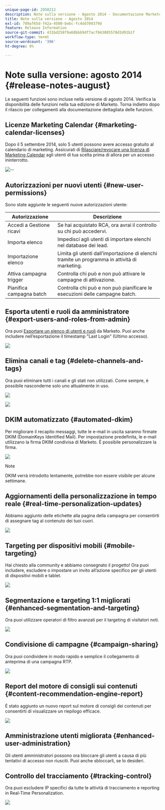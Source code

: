 ```yaml
---
unique-page-id: 2950212
description: Note sulla versione - Agosto 2014 - Documentazione Marketo - Documentazione del prodotto
title: Note sulla versione - Agosto 2014
exl-id: 789af65d-f42a-4500-bebc-fc4dd709379d
feature: Release Information
source-git-commit: 431bd258f9a68bbb9df7acf043085578d3d91b1f
workflow-type: tm+mt
source-wordcount: '396'
ht-degree: 0%

---
```


# Note sulla versione: agosto 2014 {#release-notes-august}

Le seguenti funzioni sono incluse nella versione di agosto 2014. Verifica la disponibilità delle funzioni nella tua edizione di Marketo. Torna indietro dopo il rilascio per collegamenti alla documentazione dettagliata delle funzioni.

## Licenze Marketing Calendar {#marketing-calendar-licenses}

Dopo il 5 settembre 2014, solo 5 utenti possono avere accesso gratuito al calendario di marketing. Assicurati di [Rilasciare/revocare una licenza di Marketing Calendar](/help/marketo/product-docs/core-marketo-concepts/marketing-calendar/understanding-the-calendar/issue-revoke-a-marketing-calendar-license.md) agli utenti di tua scelta prima di allora per un accesso ininterrotto.

![--](assets/image2014-9-16-9-3a45-3a52.png)

## Autorizzazioni per nuovi utenti {#new-user-permissions}

Sono state aggiunte le seguenti nuove autorizzazioni utente:

| Autorizzazione | Descrizione |
|---|---|
| Accedi a Gestione ricavi | Se hai acquistato RCA, ora avrai il controllo su chi può accedervi. |
| Importa elenco | Impedisci agli utenti di importare elenchi nel database dei lead. |
| Importazione elenco | Limita gli utenti dall’importazione di elenchi tramite un programma in attività di marketing. |
| Attiva campagna trigger | Controlla chi può e non può attivare le campagne di attivazione. |
| Pianifica campagna batch | Controlla chi può e non può pianificare le esecuzioni delle campagne batch. |

## Esporta utenti e ruoli da amministratore {#export-users-and-roles-from-admin}

Ora puoi [Esportare un elenco di utenti e ruoli](/help/marketo/product-docs/administration/users-and-roles/export-a-list-of-users-and-roles.md) da Marketo. Puoi anche includere nell’esportazione il timestamp &quot;Last Login&quot; (Ultimo accesso).

![](assets/image2014-9-16-12-3a20-3a16.png)

## Elimina canali e tag {#delete-channels-and-tags}

Ora puoi eliminare tutti i canali e gli stati non utilizzati. Come sempre, è possibile nasconderne solo uno attualmente in uso.

![](assets/image2014-9-16-12-3a20-3a30.png)

![](assets/image2014-9-16-12-3a23-3a4.png)

## DKIM automatizzato {#automated-dkim}

Per migliorare il recapito messaggi, tutte le e-mail in uscita saranno firmate DKIM (DomainKeys Identified Mail). Per impostazione predefinita, le e-mail utilizzano la firma DKIM condivisa di Marketo. È possibile personalizzare la firma.

![](assets/image2014-9-16-12-3a23-3a16.png)

>[!NOTE]
>
>DKIM verrà introdotto lentamente, potrebbe non essere visibile per alcune settimane.

## Aggiornamenti della personalizzazione in tempo reale {#real-time-personalization-updates}

Abbiamo aggiunto delle etichette alla pagina della campagna per consentirti di assegnare tag al contenuto dei tuoi cuori.

![](assets/image2014-9-16-12-3a23-3a28.png)

## Targeting per dispositivi mobili {#mobile-targeting}

Hai chiesto alla community e abbiamo consegnato il progetto! Ora puoi includere, escludere o impostare un invito all’azione specifico per gli utenti di dispositivi mobili e tablet.

![](assets/image2014-9-16-12-3a23-3a43.png)

## Segmentazione e targeting 1:1 migliorati {#enhanced-segmentation-and-targeting}

Ora puoi utilizzare operatori di filtro avanzati per il targeting di visitatori noti.

![](assets/image2014-9-16-12-3a23-3a56.png)

## Condivisione di campagne {#campaign-sharing}

Ora puoi condividere in modo rapido e semplice il collegamento di anteprima di una campagna RTP.

![](assets/image2014-9-16-12-3a24-3a22.png)

## Report del motore di consigli sui contenuti {#content-recommendation-engine-report}

È stato aggiunto un nuovo report sul motore di consigli dei contenuti per consentirti di visualizzare un riepilogo efficace.

![](assets/image2014-9-16-12-3a24-3a42.png)

## Amministrazione utenti migliorata {#enhanced-user-administration}

Gli utenti amministratori possono ora bloccare gli utenti a causa di più tentativi di accesso non riusciti. Puoi anche sbloccarli, se lo desideri.

## Controllo del tracciamento {#tracking-control}

Ora puoi escludere IP specifici da tutte le attività di tracciamento e reporting in Real-Time Personalization.

![](assets/image2014-9-16-12-3a24-3a55.png)
